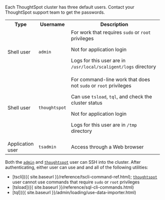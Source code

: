 Each ThoughtSpot cluster has three default users. Contact your ThoughtSpot support team to get
the passwords.

<table>
<colgroup>
  <col width="15%">
  <col width="15%">
    <col width="70%">
</colgroup>
  <tr>
    <th>Type</th>
    <th>Username</th>
    <th>Description</th>
  </tr>
  <tr>
    <td>Shell user</td>
    <td id="admin"><code>admin</code></td>
    <td>For work that requires <code>sudo</code> or <code>root</code> privileges
        <p>Not for application login</p>
        <p>Logs for this user are in <code>/usr/local/scaligent/logs</code> directory</p></td>
  </tr>
  <tr>
    <td>Shell user</td>
    <td id="thoughtspot"><code>thoughtspot</code></td>
    <td>For command-line work that does not <code>sudo</code> or <code>root</code> privileges
        <p>Can use <code>tsload</code>, <code>tql</code>, and check the cluster status</p>
        <p>Not for application login</p>
        <p>Logs for this user are in <code>/tmp</code> directory</p></td>
  </tr>
  <tr>
    <td>Application user</td>
    <td id="tsadmin"><code>tsadmin</code></td>
    <td>Access through a Web browser</td>
  </tr>
</table>

Both the [`admin`](#admin) and [`thoughtspot`](#thoughtspot) user can SSH into the cluster. After
authenticating, either user can use and and all of the following utilities:

* [tscli]({{ site.baseurl }}/reference/tscli-command-ref.html); [`thoughtspot`](#thoughtspot) user cannot use commands that require
`sudo` or `root` privileges
* [tsload]({{ site.baseurl }}/reference/sql-cli-commands.html)
* [tql]({{ site.baseurl }}/admin/loading/use-data-importer.html)
